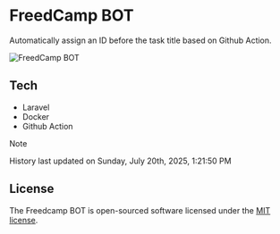 # FreedCamp BOT

Automatically assign an ID before the task title based on Github Action.

![FreedCamp BOT](https://repository-images.githubusercontent.com/737932867/7d34798b-2680-471c-b089-a78a718d3d6a)

## Tech

- Laravel
- Docker
- Github Action

> [!NOTE]  
> History last updated on Sunday, July 20th, 2025, 1:21:50 PM

## License

The Freedcamp BOT is open-sourced software licensed under the [MIT license](https://opensource.org/licenses/MIT).

